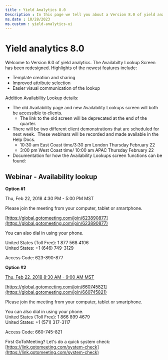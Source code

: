```yaml
---
title : Yield Analytics 8.0
Description : In this page we tell you about a Version 8.0 of yield analytics. The Availabilty Lookup Screen has been redesigned.
ms.date : 10/28/2023
ms.custom : yield-analytics-ui
---
```



# Yield analytics 8.0

Welcome to Version 8.0 of yield analytics. The Availabilty Lookup Screen
has been redesigned. Highlights of the newest features include:

- Template creation and sharing
- Improved attribute selection
- Easier visual communication of the lookup

Addition Availability Lookup details:

- The old Availability page and new Availability Lookups screen will
  both be accessible to clients.
  - The link to the old screen will be deprecated at the end of the
    quarter.
- There will be two different client demonstrations that are scheduled
  for next week.  These webinars will be recorded and made available in
  the Help Docs.
  - 10:30 am East Coast time/3:30 pm London Thursday February 22
  - 3:00 pm West Coast time/ 10:00 am APAC Thursday February 22
- Documentation for how the Availability Lookups screen functions can be
  found:

## Webinar - Availability lookup

**Option #1**

Thu, Feb 22, 2018 4:30 PM - 5:00 PM MST

Please join the meeting from your computer, tablet or smartphone.

[https://global.gotomeeting.com/join/623890877](https://global.gotomeeting.com/join/623890877)

You can also dial in using your phone. 

United States (Toll Free): 1 877 568 4106  
United States: +1 (646) 749-3129

Access Code: 623-890-877

**Option #2**

[Thu, Feb 22, 2018 8:30 AM - 9:00 AM MST](https://global.gotomeeting.com/join/660745821)

[https://global.gotomeeting.com/join/660745821](https://global.gotomeeting.com/join/660745821)

Please join the meeting from your computer, tablet or smartphone.

You can also dial in using your phone.  
United States (Toll Free): 1 866 899 4679  
United States: +1 (571) 317-3117

Access Code: 660-745-821

First GoToMeeting? Let's do a quick system check:
[https://link.gotomeeting.com/system-check](https://link.gotomeeting.com/system-check)
